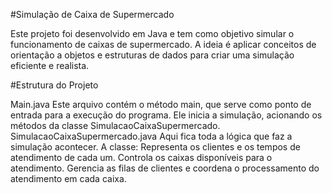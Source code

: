 #Simulação de Caixa de Supermercado

Este projeto foi desenvolvido em Java e tem como objetivo simular o funcionamento de caixas de supermercado. A ideia é aplicar conceitos de orientação a objetos e estruturas de dados para criar uma simulação eficiente e realista.

#Estrutura do Projeto

Main.java Este arquivo contém o método main, que serve como ponto de entrada para a execução do programa. Ele inicia a simulação, acionando os métodos da classe SimulacaoCaixaSupermercado.
SimulacaoCaixaSupermercado.java Aqui fica toda a lógica que faz a simulação acontecer. A classe:
Representa os clientes e os tempos de atendimento de cada um.
Controla os caixas disponíveis para o atendimento.
Gerencia as filas de clientes e coordena o processamento do atendimento em cada caixa.
